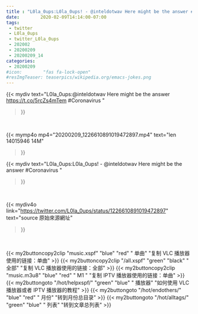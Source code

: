 ```yaml
---
title : "L0la_0ups:L0la_0ups! - @inteldotwav Here might be the answer #Coronavirus "
date:        2020-02-09T14:14:00-07:00
tags:
 - twitter
 - L0la_0ups
 - twitter_L0la_0ups
 - 202002
 - 20200209
 - 20200209_14
categories:
 - 20200209
#icon:        "fas fa-lock-open"
#resImgTeaser: teaserpics/wikipedia.org/emacs-jokes.png
---
```


{{< mydiv text="L0la_0ups:@inteldotwav Here might be the answer  https://t.co/5rcZs4mTem #Coronavirus "
>}}
<br>


{{< mymp4o mp4="20200209_1226610891019472897.mp4"
text="len 14015946    14M"
>}}


{{< mydiv text="L0la_0ups:L0la_0ups! - @inteldotwav Here might be the answer #Coronavirus "
>}}
<br>

{{< mydiv4o link="https://twitter.com/L0la_0ups/status/1226610891019472897"
text="source 原始來源網址"
>}}


<br>



{{< my2buttoncopy2clip "music.xspf"        "blue"   "red"    " 单曲"  "复制 VLC 播放器使用的链接：单曲" >}} {{< my2buttoncopy2clip "/all.xspf"         "green"  "black"  " 全部"  "复制 VLC 播放器使用的链接：全部" >}} {{< my2buttoncopy2clip "music.m3u8"        "blue"   "red"    " M1 "    "复制 IPTV 播放器使用的链接：单曲" >}} {{< my2buttongoto      "/hot/helpxspf/"    "green"  "blue"   " 播放器" "如何使用 VLC 播放器或者 IPTV 播放器的教程" >}} {{< my2buttongoto      "/hot/endothers/"   "blue"   "red"    " 月份"   "转到月份总目录" >}} {{< my2buttongoto      "/hot/alltags/"     "green"  "blue"   " 列表"   "转到文章总列表" >}} 

